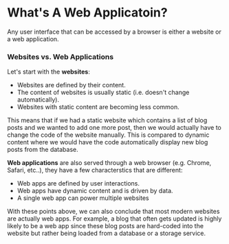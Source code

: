 # What's A Web Applicatoin?

Any user interface that can be accessed by a browser is either a website or a web application.

### Websites vs. Web Applications

Let's start with the __websites__:

- Websites are defined by their content.
- The content of websites is usually static (i.e. doesn't change automatically).
- Websites with static content are becoming less common.

This means that if we had a static website which contains a list of blog posts and we wanted to add one more post, then we would actually have to change the code of the website manually. This is compared to dynamic content where we would have the code automatically display new blog posts from the database.


__Web applications__ are also served through a web browser (e.g. Chrome, Safari, etc..), they have a few characterstics that are different:

- Web apps are defined by user interactions.
- Web apps have dynamic content and is driven by data.
- A single web app can power multiple websites

With these points above, we can also conclude that most modern websites are actually web apps. For example, a blog that often gets updated is highly likely to be a web app since these blog posts are hard-coded into the website but rather being loaded from a database or a storage service.